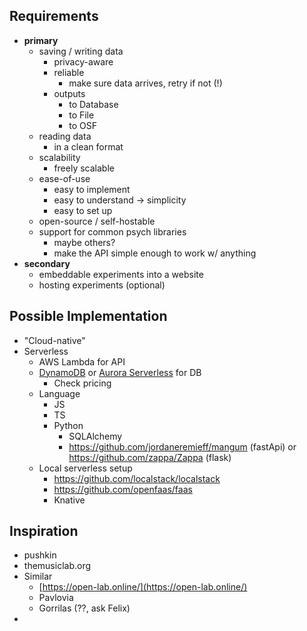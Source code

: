## Requirements
- **primary**
	- saving / writing data
		- privacy-aware
		- reliable
			- make sure data arrives, retry if not (!)
		- outputs
			- to Database
			- to File
			- to OSF
	- reading data
		- in a clean format
	- scalability
		- freely scalable
	- ease-of-use
		- easy to implement
		- easy to understand -> simplicity
		- easy to set up
	- open-source / self-hostable
	- support for common psych libraries
		- maybe others?
		- make the API simple enough to work w/ anything
- **secondary**
	- embeddable experiments into a website
	- hosting experiments (optional)

## Possible Implementation
- "Cloud-native"
- Serverless
	- AWS Lambda for API
	- [DynamoDB](https://aws.amazon.com/dynamodb/) or [Aurora Serverless](https://aws.amazon.com/rds/aurora/serverless/) for DB
		- Check pricing
	- Language
		- JS
		- TS
		- Python
			- SQLAlchemy
			- https://github.com/jordaneremieff/mangum (fastApi) or https://github.com/zappa/Zappa (flask) 
	- Local serverless setup
		- https://github.com/localstack/localstack
		- https://github.com/openfaas/faas
		- Knative

## Inspiration
- pushkin
- themusiclab.org
- Similar
	- [https://open-lab.online/](https://open-lab.online/)
	- Pavlovia
	- Gorrilas (??, ask Felix)
- 